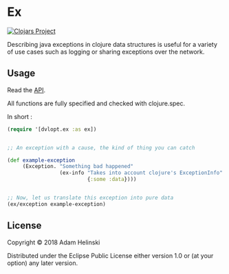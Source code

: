 # Ex

[![Clojars
Project](https://img.shields.io/clojars/v/dvlopt/ex.svg)](https://clojars.org/dvlopt/ex)

Describing java exceptions in clojure data structures is useful for a variety of
use cases such as logging or sharing exceptions over the network.

## Usage

Read the [API](https://dvlopt.github.io/doc/dvlopt/ex/).

All functions are fully specified and checked with clojure.spec.

In short :

```clj
(require '[dvlopt.ex :as ex])


;; An exception with a cause, the kind of thing you can catch

(def example-exception
     (Exception. "Something bad happened"
                 (ex-info "Takes into account clojure's ExceptionInfo"
                          {:some :data})))


;; Now, let us translate this exception into pure data
(ex/exception example-exception)
```

## License

Copyright © 2018 Adam Helinski

Distributed under the Eclipse Public License either version 1.0 or (at
your option) any later version.
